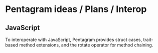 # Pentagram ideas / Plans / Interop

## JavaScript

To interoperate with JavaScript, Pentagram provides struct cases, trait-based method extensions, and the rotate operator for method chaining.

